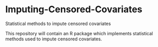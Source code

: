 # Imputing-Censored-Covariates
Statistical methods to impute censored covariates

This repository will contain an R package which implements statistical methods used to impute censored covariates.
